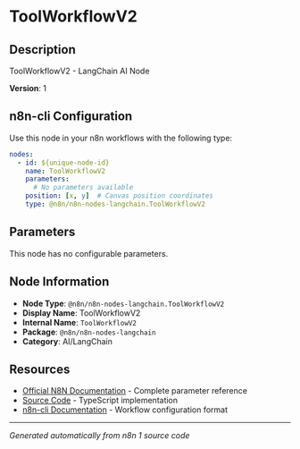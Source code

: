 # ToolWorkflowV2

## Description

ToolWorkflowV2 - LangChain AI Node

**Version**: 1

## n8n-cli Configuration

Use this node in your n8n workflows with the following type:

```yaml
nodes:
  - id: ${unique-node-id}
    name: ToolWorkflowV2
    parameters:
      # No parameters available
    position: [x, y]  # Canvas position coordinates
    type: @n8n/n8n-nodes-langchain.ToolWorkflowV2
```

## Parameters

This node has no configurable parameters.

## Node Information

- **Node Type**: `@n8n/n8n-nodes-langchain.ToolWorkflowV2`
- **Display Name**: ToolWorkflowV2
- **Internal Name**: `ToolWorkflowV2`
- **Package**: `@n8n/n8n-nodes-langchain`
- **Category**: AI/LangChain

## Resources

- [Official N8N Documentation](https://docs.n8n.io/integrations/builtin/cluster-nodes/root-nodes/n8n-nodes-langchain.toolworkflowv2/) - Complete parameter reference
- [Source Code](https://github.com/n8n-io/n8n/blob/master/packages/@n8n/nodes-langchain/nodes/tools/ToolWorkflow/v2/ToolWorkflowV2.node.ts) - TypeScript implementation
- [n8n-cli Documentation](https://github.com/edenreich/n8n-cli) - Workflow configuration format

---
*Generated automatically from n8n 1 source code*
